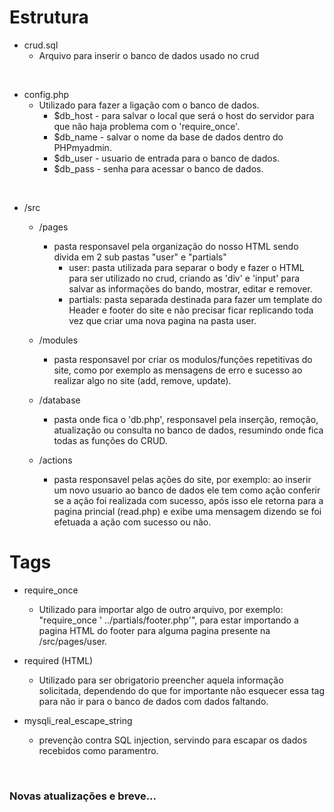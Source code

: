 <h1>Estrutura</h1>

- crud.sql
    - Arquivo para inserir o banco de dados usado no crud
<br>

- config.php
    - Utilizado para fazer a ligação com o banco de dados.
        - $db_host - para salvar o local que será o host do servidor para que não haja problema com o 'require_once'.
        - $db_name - salvar o nome da base de dados dentro do PHPmyadmin.
        - $db_user - usuario de entrada para o banco de dados.
        - $db_pass - senha para acessar o banco de dados.
<br>

- /src
    - /pages
        - pasta responsavel pela organização do nosso HTML sendo divida em 2 sub pastas "user" e "partials"
            - user: pasta utilizada para separar o body e fazer o HTML para ser utilizado  no crud, criando as 'div' e 'input' para salvar as informações do bando, mostrar, editar e remover.
            - partials: pasta separada destinada para fazer um template do Header e footer do site e não precisar ficar replicando toda vez que criar uma nova pagina na pasta user.

    - /modules
        - pasta responsavel por criar os modulos/funções repetitivas do site, como por exemplo as mensagens de erro e sucesso ao realizar algo no site (add, remove, update).

    - /database
        - pasta onde fica o 'db.php', responsavel pela inserção, remoção, atualização ou consulta no banco de dados, resumindo onde fica todas as funções do CRUD.

    - /actions
        - pasta responsavel pelas ações do site, por exemplo: ao inserir um novo usuario ao banco de dados ele tem como ação conferir se a ação foi realizada com sucesso, após isso ele retorna para a pagina princial (read.php) e exibe uma mensagem dizendo se foi efetuada a ação com sucesso ou não.

<h1>Tags</h1>

- require_once
    - Utilizado para importar algo de outro arquivo, por exemplo: "require_once ' ../partials/footer.php'", para estar importando a pagina HTML do footer para alguma pagina presente na /src/pages/user.

- required (HTML)
    - Utilizado para ser obrigatorio preencher aquela informação solicitada, dependendo do que for importante não esquecer essa tag para não ir para o banco de dados com dados faltando.

- mysqli_real_escape_string
    - prevenção contra SQL injection, servindo para escapar os dados recebidos como paramentro.

<br>

<h3>Novas atualizações e breve...</h3>
